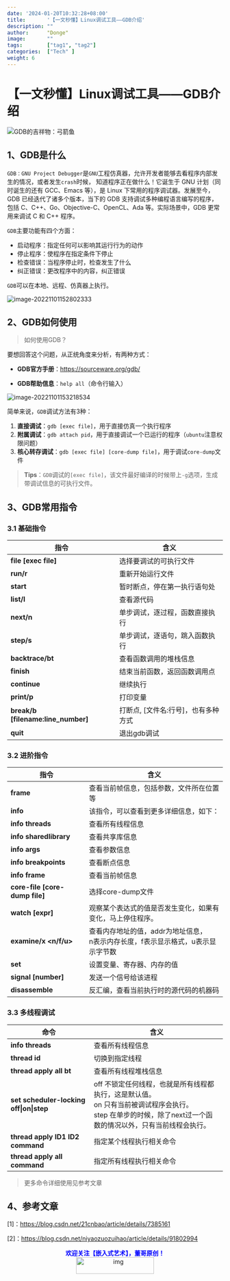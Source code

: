 ```yaml
---
date: '2024-01-20T10:32:28+08:00'
title:       '【一文秒懂】Linux调试工具——GDB介绍'
description: ""
author:      "Donge"
image:       ""
tags:        ["tag1", "tag2"]
categories:  ["Tech" ]
weight: 6
---
```


# 【一文秒懂】Linux调试工具——GDB介绍

![GDB的吉祥物：弓箭鱼](http://c.biancheng.net/uploads/allimg/200212/1-2002122135363V.gif)

## 1、GDB是什么

`GDB：GNU Project Debugger`是`GNU`工程仿真器，允许开发者能够去看程序内部发生的情况，或者发生`crash`时候， 知道程序正在做什么！它诞生于 GNU 计划（同时诞生的还有 GCC、Emacs 等），是 Linux 下常用的程序调试器。发展至今，GDB 已经迭代了诸多个版本，当下的 GDB 支持调试多种编程语言编写的程序，包括 C、C++、Go、Objective-C、OpenCL、Ada 等。实际场景中，GDB 更常用来调试 C 和 C++ 程序。

`GDB`主要功能有四个方面：

- 启动程序：指定任何可以影响其运行行为的动作
- 停止程序：使程序在指定条件下停止
- 检查错误：当程序停止时，检查发生了什么
- 纠正错误：更改程序中的内容，纠正错误

`GDB`可以在本地、远程、仿真器上执行。

![image-20221101152802333](https://image-1305421143.cos.ap-nanjing.myqcloud.com/image/image-20221101152802333.png)

## 2、GDB如何使用

> 如何使用GDB？

要想回答这个问题，从正统角度来分析，有两种方式：

- **GDB官方手册**：https://sourceware.org/gdb/

- **GDB帮助信息**：`help all`（命令行输入）

![image-20221101153218534](https://image-1305421143.cos.ap-nanjing.myqcloud.com/image/image-20221101153218534.png)

简单来说，`GDB`调试方法有3种：

1.  **直接调试**：`gdb [exec file]`，用于直接仿真一个执行程序
2.  **附属调试**：`gdb attach pid`，用于直接调试一个已运行的程序（`ubuntu`注意权限问题）
3.  **核心转存调试**：`gdb [exec file] [core-dump file]`，用于调试`core-dump`文件

> **Tips**：`GDB`调试的`[exec file]`，该文件最好编译的时候带上`-g`选项，生成带调试信息的可执行文件。

## 3、GDB常用指令

### 3.1 基础指令

| 指令                                  | 含义                                  |
| ------------------------------------- | ------------------------------------- |
| **file \[exec file\]**                | 选择要调试的可执行文件                |
| **run/r**                             | 重新开始运行文件                      |
| **start**                             | 暂时断点，停在第一执行语句处          |
| **list/l**                            | 查看源代码                            |
| **next/n**                            | 单步调试，逐过程，函数直接执行        |
| **step/s**                            | 单步调试，逐语句，跳入函数执行        |
| **backtrace/bt**                      | 查看函数调用的堆栈信息                |
| **finish**                            | 结束当前函数，返回函数调用点          |
| **continue**                          | 继续执行                              |
| **print/p**                           | 打印变量                              |
| **break/b \[filename:line\_number\]** | 打断点, \[文件名:行号\]，也有多种方式 |
| **quit**                              | 退出gdb调试                           |

### 3.2 进阶指令

| 指令                             | 含义                                                         |
| -------------------------------- | ------------------------------------------------------------ |
| **frame**                        | 查看当前帧信息，包括参数，文件所在位置等                     |
| **info**                         | 该指令，可以查看到更多详细信息，如下：                       |
| **info threads**                 | 查看所有线程信息                                             |
| **info sharedlibrary**           | 查看共享库信息                                               |
| **info args**                    | 查看参数信息                                                 |
| **info breakpoints**             | 查看断点信息                                                 |
| **info frame**                   | 查看当前帧信息                                               |
| **core-file \[core-dump file\]** | 选择core-dump文件                                            |
| **watch \[expr\]**               | 观察某个表达式的值是否发生变化，如果有变化，马上停住程序。   |
| **examine/x &lt;n/f/u&gt;**      | 查看内存地址的值，addr为地址信息，  <br>n表示内存长度，f表示显示格式，u表示显示字节数 |
| **set**                          | 设置变量、寄存器、内存的值                                   |
| **signal \[number\]**            | 发送一个信号给该进程                                         |
| **disassemble**                  | 反汇编，查看当前执行时的源代码的机器码                       |

### 3.3 多线程调试

| 命令                                    | 含义                                                         |
| --------------------------------------- | ------------------------------------------------------------ |
| **info threads**                        | 查看所有线程信息                                             |
| **thread id**                           | 切换到指定线程                                               |
| **thread apply all bt**                 | 查看所有线程堆栈信息                                         |
| **set scheduler-locking off\|on\|step** | off 不锁定任何线程，也就是所有线程都执行，这是默认值。  <br>on 只有当前被调试程序会执行。  <br>step 在单步的时候，除了next过一个函数的情况以外，只有当前线程会执行。 |
| **thread apply ID1 ID2 command**        | 指定某个线程执行相关命令                                     |
| **thread apply all command**            | 指定所有线程执行相关命令                                     |

> 更多命令详细使用见参考文章

## 4、参考文章

\[1\]：https://blog.csdn.net/21cnbao/article/details/7385161

\[2\]：https://blog.csdn.net/niyaozuozuihao/article/details/91802994

<center><b> <font color ="blue">欢迎关注【嵌入式艺术】，董哥原创！</font></b></center>
<div align=center><img src="https://image-1305421143.cos.ap-nanjing.myqcloud.com/image/blog.png" alt="img" width = "60%" height ="10%"/>
</div>
